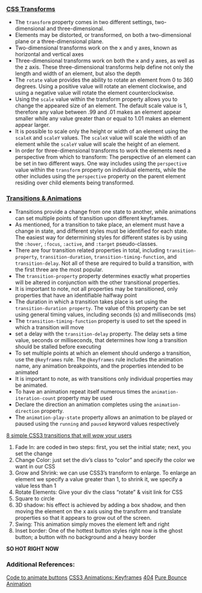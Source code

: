### [CSS Transforms](https://learn.shayhowe.com/advanced-html-css/css-transforms/)

- The `transform` property comes in two different settings, two-dimensional and three-dimensional.
- Elements may be distorted, or transformed, on both a two-dimensional plane or a three-dimensional plane.
- Two-dimensional transforms work on the x and y axes, known as horizontal and vertical axes
- Three-dimensional transforms work on both the x and y axes, as well as the z axis. These three-dimensional transforms help define not only the length and width of an element, but also the depth
- The `rotate` value provides the ability to rotate an element from 0 to 360 degrees. Using a positive value will rotate an element clockwise, and using a negative value will rotate the element counterclockwise.
- Using the `scale` value within the transform property allows you to change the appeared size of an element. The default scale value is 1, therefore any value between .99 and .01 makes an element appear smaller while any value greater than or equal to 1.01 makes an element appear larger.
- It is possible to scale only the height or width of an element using the `scaleX` and `scaleY` values. The `scaleX` value will scale the width of an element while the `scaleY` value will scale the height of an element.
- In order for three-dimensional transforms to work the elements need a perspective from which to transform: The perspective of an element can be set in two different ways. One way includes using the `perspective` value within the `transform` property on individual elements, while the other includes using the `perspective` property on the parent element residing over child elements being transformed.

### [Transitions & Animations](https://learn.shayhowe.com/advanced-html-css/transitions-animations/)

- Transitions provide a change from one state to another, while animations can set multiple points of transition upon different keyframes.
- As mentioned, for a transition to take place, an element must have a change in state, and different styles must be identified for each state. The easiest way for determining styles for different states is by using the `:hover`, `:focus`, `:active`, and `:target` pseudo-classes.
- There are four transition related properties in total, including `transition-property`, `transition-duration`, `transition-timing-function`, and `transition-delay`. Not all of these are required to build a transition, with the first three are the most popular.
- The `transition-property` property determines exactly what properties will be altered in conjunction with the other transitional properties.
- It is important to note, not all properties may be transitioned, only properties that have an identifiable halfway point
- The duration in which a transition takes place is set using the `transition-duration property`. The value of this property can be set using general timing values, including seconds (s) and milliseconds (ms)
- The `transition-timing-function` property is used to set the speed in which a transition will move
- set a delay with the `transition-delay` property. The delay sets a time value, seconds or milliseconds, that determines how long a transition should be stalled before executing
- To set multiple points at which an element should undergo a transition, use the `@keyframes` rule. The `@keyframes` rule includes the animation name, any animation breakpoints, and the properties intended to be animated
- It is important to note, as with transitions only individual properties may be animated.
- To have an animation repeat itself numerous times the `animation-iteration-count` property may be used
- Declare the direction an animation completes using the `animation-direction` property.
- The `animation-play-state` property allows an animation to be played or paused using the `running` and `paused` keyword values respectively

[8 simple CSS3 transitions that will wow your users](https://www.webdesignerdepot.com/2014/05/8-simple-css3-transitions-that-will-wow-your-users)

1. Fade In: are coded in two steps: first, you set the initial state; next, you set the change
2. Change Color: just set the div’s class to “color” and specify the color we want in our CSS
3. Grow and Shrink: we can use CSS3’s transform to enlarge. To enlarge an element we specify a value greater than 1, to shrink it, we specify a value less than 1
4. Rotate Elements: Give your div the class “rotate” & visit link for CSS
5. Square to circle
6. 3D shadow: his effect is achieved by adding a box shadow, and then moving the element on the x axis using the transform and translate properties so that it appears to grow out of the screen.
7. Swing: This animation simply moves the element left and right
8. Inset border: One of the hottest button styles right now is the ghost button; a button with no background and a heavy border

**SO HOT RIGHT NOW**

### Additional References:

[Code to animate buttons](https://codepen.io/retyui/pen/ByoaXV)
[CSS3 Animations: Keyframes](https://codepen.io/akshaychauhan/pen/dyBqVo)
[404](https://codepen.io/kieranfivestars/pen/MYdQxX)
[Pure Bounce Animation](https://codepen.io/dp_lewis/pen/QWMxRR)
